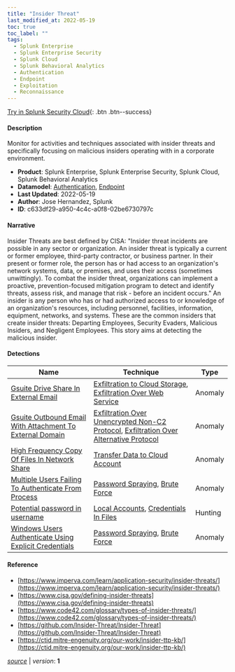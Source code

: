 ```yaml
---
title: "Insider Threat"
last_modified_at: 2022-05-19
toc: true
toc_label: ""
tags:
  - Splunk Enterprise
  - Splunk Enterprise Security
  - Splunk Cloud
  - Splunk Behavioral Analytics
  - Authentication
  - Endpoint
  - Exploitation
  - Reconnaissance
---
```


[Try in Splunk Security Cloud](https://www.splunk.com/en_us/cyber-security.html){: .btn .btn--success}

#### Description

Monitor for activities and techniques associated with insider threats and specifically focusing on malicious insiders operating with in a corporate environment.

- **Product**: Splunk Enterprise, Splunk Enterprise Security, Splunk Cloud, Splunk Behavioral Analytics
- **Datamodel**: [Authentication](https://docs.splunk.com/Documentation/CIM/latest/User/Authentication), [Endpoint](https://docs.splunk.com/Documentation/CIM/latest/User/Endpoint)
- **Last Updated**: 2022-05-19
- **Author**: Jose Hernandez, Splunk
- **ID**: c633df29-a950-4c4c-a0f8-02be6730797c

#### Narrative

Insider Threats are best defined by CISA: "Insider threat incidents are possible in any sector or organization. An insider threat is typically a current or former employee, third-party contractor, or business partner. In their present or former role, the person has or had access to an organization's network systems, data, or premises, and uses their access (sometimes unwittingly). To combat the insider threat, organizations can implement a proactive, prevention-focused mitigation program to detect and identify threats, assess risk, and manage that risk - before an incident occurs." An insider is any person who has or had authorized access to or knowledge of an organization's resources, including personnel, facilities, information, equipment, networks, and systems. These are the common insiders that create insider threats: Departing Employees, Security Evaders, Malicious Insiders, and Negligent Employees. This story aims at detecting the malicious insider.

#### Detections

| Name        | Technique   | Type         |
| ----------- | ----------- |--------------|
| [Gsuite Drive Share In External Email](/cloud/gsuite_drive_share_in_external_email/) | [Exfiltration to Cloud Storage](/tags/#exfiltration-to-cloud-storage), [Exfiltration Over Web Service](/tags/#exfiltration-over-web-service)| Anomaly |
| [Gsuite Outbound Email With Attachment To External Domain](/cloud/gsuite_outbound_email_with_attachment_to_external_domain/) | [Exfiltration Over Unencrypted Non-C2 Protocol](/tags/#exfiltration-over-unencrypted-non-c2-protocol), [Exfiltration Over Alternative Protocol](/tags/#exfiltration-over-alternative-protocol)| Anomaly |
| [High Frequency Copy Of Files In Network Share](/endpoint/high_frequency_copy_of_files_in_network_share/) | [Transfer Data to Cloud Account](/tags/#transfer-data-to-cloud-account)| Anomaly |
| [Multiple Users Failing To Authenticate From Process](/endpoint/multiple_users_failing_to_authenticate_from_process/) | [Password Spraying](/tags/#password-spraying), [Brute Force](/tags/#brute-force)| Anomaly |
| [Potential password in username](/endpoint/potential_password_in_username/) | [Local Accounts](/tags/#local-accounts), [Credentials In Files](/tags/#credentials-in-files)| Hunting |
| [Windows Users Authenticate Using Explicit Credentials](/endpoint/windows_users_authenticate_using_explicit_credentials/) | [Password Spraying](/tags/#password-spraying), [Brute Force](/tags/#brute-force)| Anomaly |

#### Reference

* [https://www.imperva.com/learn/application-security/insider-threats/](https://www.imperva.com/learn/application-security/insider-threats/)
* [https://www.cisa.gov/defining-insider-threats](https://www.cisa.gov/defining-insider-threats)
* [https://www.code42.com/glossary/types-of-insider-threats/](https://www.code42.com/glossary/types-of-insider-threats/)
* [https://github.com/Insider-Threat/Insider-Threat](https://github.com/Insider-Threat/Insider-Threat)
* [https://ctid.mitre-engenuity.org/our-work/insider-ttp-kb/](https://ctid.mitre-engenuity.org/our-work/insider-ttp-kb/)



[*source*](https://github.com/splunk/security_content/tree/develop/stories/insider_threat.yml) \| *version*: **1**
